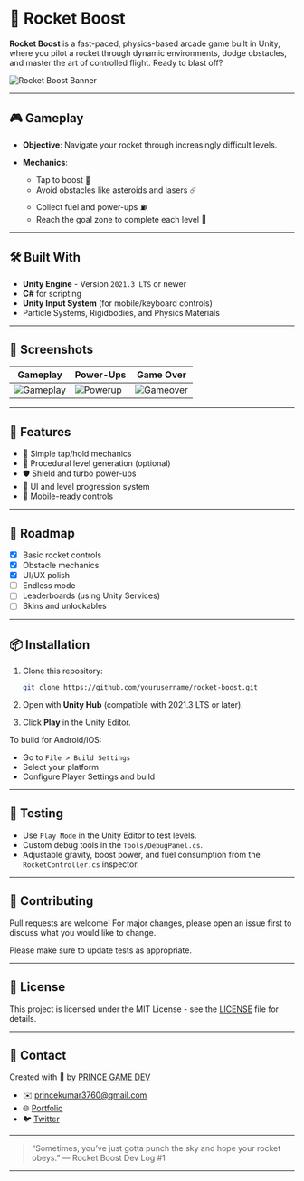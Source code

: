 

# 🚀 Rocket Boost

**Rocket Boost** is a fast-paced, physics-based arcade game built in Unity, where you pilot a rocket through dynamic environments, dodge obstacles, and master the art of controlled flight. Ready to blast off?

![Rocket Boost Banner](https://your-image-link-here.com/banner.png) <!-- Replace with your own image -->

---

## 🎮 Gameplay

* **Objective**: Navigate your rocket through increasingly difficult levels.
* **Mechanics**:

  * Tap to boost 🚀
  * Avoid obstacles like asteroids and lasers ☄️
  * Collect fuel and power-ups ⛽
  * Reach the goal zone to complete each level 🎯

---

## 🛠️ Built With

* **Unity Engine** - Version `2021.3 LTS` or newer
* **C#** for scripting
* **Unity Input System** (for mobile/keyboard controls)
* Particle Systems, Rigidbodies, and Physics Materials

---

## 📸 Screenshots

| Gameplay                                                   | Power-Ups                                                | Game Over                                                  |
| ---------------------------------------------------------- | -------------------------------------------------------- | ---------------------------------------------------------- |
| ![Gameplay](https://your-image-link-here.com/gameplay.gif) | ![Powerup](https://your-image-link-here.com/powerup.png) | ![Gameover](https://your-image-link-here.com/gameover.png) |

---

## 🧠 Features

* 🚀 Simple tap/hold mechanics
* 🌌 Procedural level generation (optional)
* 🛡️ Shield and turbo power-ups
* 🧭 UI and level progression system
* 📱 Mobile-ready controls

---

## 🚧 Roadmap

* [x] Basic rocket controls
* [x] Obstacle mechanics
* [x] UI/UX polish
* [ ] Endless mode
* [ ] Leaderboards (using Unity Services)
* [ ] Skins and unlockables

---

## 📦 Installation

1. Clone this repository:

   ```bash
   git clone https://github.com/yourusername/rocket-boost.git
   ```
2. Open with **Unity Hub** (compatible with 2021.3 LTS or later).
3. Click **Play** in the Unity Editor.

To build for Android/iOS:

* Go to `File > Build Settings`
* Select your platform
* Configure Player Settings and build

---

## 🧪 Testing

* Use `Play Mode` in the Unity Editor to test levels.
* Custom debug tools in the `Tools/DebugPanel.cs`.
* Adjustable gravity, boost power, and fuel consumption from the `RocketController.cs` inspector.

---

## 🤝 Contributing

Pull requests are welcome! For major changes, please open an issue first to discuss what you would like to change.

Please make sure to update tests as appropriate.

---

## 📄 License

This project is licensed under the MIT License - see the [LICENSE](LICENSE) file for details.

---

## 💬 Contact

Created with 💙 by [PRINCE GAME DEV](https://www.linkedin.com/in/prince123gamedev/)

* ✉️ [princekumar3760@gmail.com](mailto:princekumar3760@gmail.com)
* 🌐 [Portfolio](https://your-portfolio-link.com)
* 🐦 [Twitter](https://twitter.com/yourhandle)

---

> “Sometimes, you’ve just gotta punch the sky and hope your rocket obeys.” — Rocket Boost Dev Log #1

---
